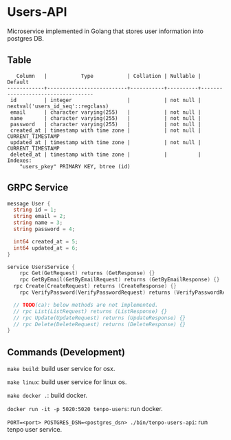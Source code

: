 # Users-API

Microservice implemented in Golang that stores user information into postgres DB.

## Table

```
   Column   |           Type           | Collation | Nullable |              Default
------------+--------------------------+-----------+----------+-----------------------------------
 id         | integer                  |           | not null | nextval('users_id_seq'::regclass)
 email      | character varying(255)   |           | not null |
 name       | character varying(255)   |           | not null |
 password   | character varying(255)   |           | not null |
 created_at | timestamp with time zone |           | not null | CURRENT_TIMESTAMP
 updated_at | timestamp with time zone |           | not null | CURRENT_TIMESTAMP
 deleted_at | timestamp with time zone |           |          |
Indexes:
    "users_pkey" PRIMARY KEY, btree (id)
```

## GRPC Service

```go
message User {
  string id = 1;
  string email = 2;
  string name = 3;
  string password = 4;

  int64 created_at = 5;
  int64 updated_at = 6;
}

service UsersService {
	rpc Get(GetRequest) returns (GetResponse) {}
	rpc GetByEmail(GetByEmailRequest) returns (GetByEmailResponse) {}
  rpc Create(CreateRequest) returns (CreateResponse) {}
	rpc VerifyPassword(VerifyPasswordRequest) returns (VerifyPasswordResponse)  {}

  // TODO(ca): below methods are not implemented.
  // rpc List(ListRequest) returns (ListResponse) {}
  // rpc Update(UpdateRequest) returns (UpdateResponse) {}
  // rpc Delete(DeleteRequest) returns (DeleteResponse) {}
}
```

## Commands (Development)

`make build`: build user service for osx.

`make linux`: build user service for linux os.

`make docker .`: build docker.

`docker run -it -p 5020:5020 tenpo-users`: run docker.

`PORT=<port> POSTGRES_DSN=<postgres_dsn> ./bin/tenpo-users-api`: run tenpo user service.
